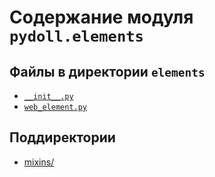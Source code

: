 # Содержание модуля `pydoll.elements`

## Файлы в директории `elements`

- [`__init__.py`](./__init__.py.md)
- [`web_element.py`](./web_element.py.md)

## Поддиректории

- [mixins/](mixins/_TOC.md)
